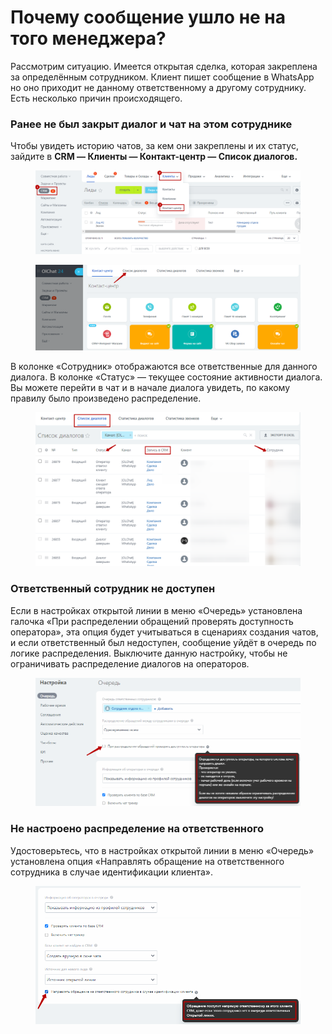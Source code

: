# Почему сообщение ушло не на того менеджера?

Рассмотрим ситуацию. Имеется открытая сделка, которая закреплена за определённым сотрудником. Клиент пишет сообщение в WhatsApp но оно приходит не данному ответственному а другому сотруднику. Есть несколько причин происходящего.

### Ранее не был закрыт диалог и чат на этом сотруднике

Чтобы увидеть историю чатов, за кем они закреплены и их статус, зайдите в **CRM — Клиенты — Контакт-центр — Список диалогов.**

<figure><img src="../../.gitbook/assets/image (334).png" alt=""><figcaption></figcaption></figure>

<figure><img src="../../.gitbook/assets/image (930).png" alt=""><figcaption></figcaption></figure>

В колонке «Сотрудник» отображаются все ответственные для данного диалога. В колонке «Статус» — текущее состояние активности диалога. Вы можете перейти в чат и в начале диалога увидеть, по какому правилу было произведено распределение.

<figure><img src="../../.gitbook/assets/image (615).png" alt=""><figcaption></figcaption></figure>

### Ответственный сотрудник не доступен

Если в настройках открытой линии в меню «Очередь» установлена галочка «При распределении обращений проверять доступность оператора», эта опция будет учитываться в сценариях создания чатов, и если ответственный был недоступен, сообщение уйдёт в очередь по логике распределения. Выключите данную настройку, чтобы не ограничивать распределение диалогов на операторов.

<figure><img src="../../.gitbook/assets/image (650).png" alt=""><figcaption></figcaption></figure>

### Не настроено распределение на ответственного

Удостоверьтесь, что в настройках открытой линии в меню «Очередь» установлена опция «Направлять обращение на ответственного сотрудника в случае идентификации клиента».

<figure><img src="../../.gitbook/assets/image (526).png" alt=""><figcaption></figcaption></figure>
